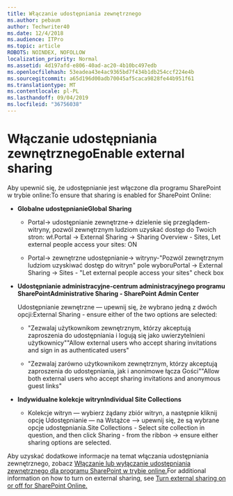 ```yaml
---
title: Włączanie udostępniania zewnętrznego
ms.author: pebaum
author: Techwriter40
ms.date: 12/4/2018
ms.audience: ITPro
ms.topic: article
ROBOTS: NOINDEX, NOFOLLOW
localization_priority: Normal
ms.assetid: 4d197afd-e806-40ad-ac20-4b10bc497edb
ms.openlocfilehash: 53eadea43e4ac9365bd7f434b1db254ccf224e4b
ms.sourcegitcommit: a65d196d00adb70045af5caca9828fe44b951f61
ms.translationtype: MT
ms.contentlocale: pl-PL
ms.lasthandoff: 09/04/2019
ms.locfileid: "36756038"
---
```

# <a name="enable-external-sharing"></a><span data-ttu-id="38bdf-102">Włączanie udostępniania zewnętrznego</span><span class="sxs-lookup"><span data-stu-id="38bdf-102">Enable external sharing</span></span>

 <span data-ttu-id="38bdf-103">Aby upewnić się, że udostępnianie jest włączone dla programu SharePoint w trybie online:</span><span class="sxs-lookup"><span data-stu-id="38bdf-103">To ensure that sharing is enabled for SharePoint Online:</span></span>
  
- <span data-ttu-id="38bdf-104">**Globalne udostępnianie**</span><span class="sxs-lookup"><span data-stu-id="38bdf-104">**Global Sharing**</span></span>
    
  - <span data-ttu-id="38bdf-105">Portal-\> udostępnianie zewnętrzne-\> dzielenie się przeglądem-witryny, pozwól zewnętrznym ludziom uzyskać dostęp do Twoich stron: wł.</span><span class="sxs-lookup"><span data-stu-id="38bdf-105">Portal -\> External Sharing -\> Sharing Overview - Sites, Let external people access your sites: ON</span></span>
    
  - <span data-ttu-id="38bdf-106">Portal-\> zewnętrzne udostępnianie-\> witryny-"Pozwól zewnętrznym ludziom uzyskiwać dostęp do witryn" pole wyboru</span><span class="sxs-lookup"><span data-stu-id="38bdf-106">Portal -\> External Sharing -\> Sites - "Let external people access your sites" check box</span></span>
    
- <span data-ttu-id="38bdf-107">**Udostępnianie administracyjne-centrum administracyjnego programu SharePoint**</span><span class="sxs-lookup"><span data-stu-id="38bdf-107">**Administrative Sharing - SharePoint Admin Center**</span></span>
    
    <span data-ttu-id="38bdf-108">Udostępnianie zewnętrzne — upewnij się, że wybrano jedną z dwóch opcji:</span><span class="sxs-lookup"><span data-stu-id="38bdf-108">External Sharing - ensure either of the two options are selected:</span></span>
    
  - <span data-ttu-id="38bdf-109">"Zezwalaj użytkownikom zewnętrznym, którzy akceptują zaproszenia do udostępniania i logują się jako uwierzytelnieni użytkownicy"</span><span class="sxs-lookup"><span data-stu-id="38bdf-109">"Allow external users who accept sharing invitations and sign in as authenticated users"</span></span>
    
  - <span data-ttu-id="38bdf-110">"Zezwalaj zarówno użytkownikom zewnętrznym, którzy akceptują zaproszenia do udostępniania, jak i anonimowe łącza Gości"</span><span class="sxs-lookup"><span data-stu-id="38bdf-110">"Allow both external users who accept sharing invitations and anonymous guest links"</span></span>
    
- <span data-ttu-id="38bdf-111">**Indywidualne kolekcje witryn**</span><span class="sxs-lookup"><span data-stu-id="38bdf-111">**Individual Site Collections**</span></span>
    
  - <span data-ttu-id="38bdf-112">Kolekcje witryn — wybierz żądany zbiór witryn, a następnie kliknij opcję Udostępnianie — na Wstążce —\> upewnij się, że są wybrane opcje udostępniania.</span><span class="sxs-lookup"><span data-stu-id="38bdf-112">Site Collections - Select site collection in question, and then click Sharing - from the ribbon -\> ensure either sharing options are selected.</span></span>
    
<span data-ttu-id="38bdf-113">Aby uzyskać dodatkowe informacje na temat włączania udostępniania zewnętrznego, zobacz [Włączanie lub wyłączanie udostępniania zewnętrznego dla programu SharePoint w trybie online.](https://go.microsoft.com/fwlink/?linkid=2047681&amp;clcid=0x409)</span><span class="sxs-lookup"><span data-stu-id="38bdf-113">For additional information on how to turn on external sharing, see [Turn external sharing on or off for SharePoint Online.](https://go.microsoft.com/fwlink/?linkid=2047681&amp;clcid=0x409)</span></span>
  

